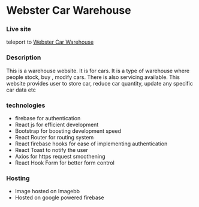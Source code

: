 # Webster Car Warehouse

### Live site

teleport to [Webster Car Warehouse](https://webster-car-warehouse.web.app)

### Description

This is a warehouse website. It is for cars. It is a type of warehouse where people stock, buy , modify cars. There is also servicing available. This website provides user to store car, reduce car quantity, update any specific car data etc

### technologies

- firebase for authentication
- React js for efficient development
- Bootstrap for boosting development speed
- React Router for routing system
- React firebase hooks for ease of implementing authentication
- React Toast to notify the user
- Axios for https request smoothening
- React Hook Form for better form control

### Hosting

- Image hosted on Imagebb
- Hosted on google powered firebase

